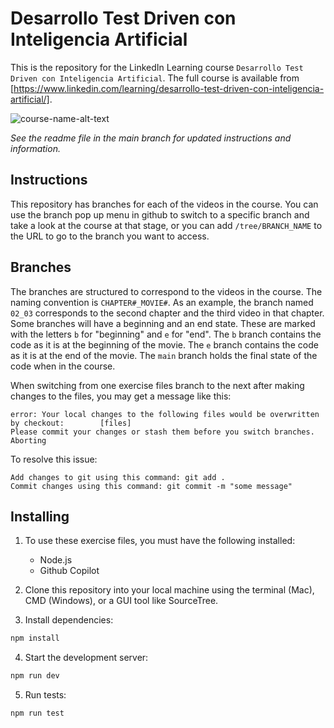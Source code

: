 # Desarrollo Test Driven con Inteligencia Artificial
This is the repository for the LinkedIn Learning course `Desarrollo Test Driven con Inteligencia Artificial`. The full course is available from [https://www.linkedin.com/learning/desarrollo-test-driven-con-inteligencia-artificial/].

![course-name-alt-text][lil-thumbnail-url] 

_See the readme file in the main branch for updated instructions and information._
## Instructions
This repository has branches for each of the videos in the course. You can use the branch pop up menu in github to switch to a specific branch and take a look at the course at that stage, or you can add `/tree/BRANCH_NAME` to the URL to go to the branch you want to access.

## Branches
The branches are structured to correspond to the videos in the course. The naming convention is `CHAPTER#_MOVIE#`. As an example, the branch named `02_03` corresponds to the second chapter and the third video in that chapter. 
Some branches will have a beginning and an end state. These are marked with the letters `b` for "beginning" and `e` for "end". The `b` branch contains the code as it is at the beginning of the movie. The `e` branch contains the code as it is at the end of the movie. The `main` branch holds the final state of the code when in the course.

When switching from one exercise files branch to the next after making changes to the files, you may get a message like this:

    error: Your local changes to the following files would be overwritten by checkout:        [files]
    Please commit your changes or stash them before you switch branches.
    Aborting

To resolve this issue:
	
    Add changes to git using this command: git add .
	Commit changes using this command: git commit -m "some message"

## Installing
1. To use these exercise files, you must have the following installed:
	- Node.js
    - Github Copilot

2. Clone this repository into your local machine using the terminal (Mac), CMD (Windows), or a GUI tool like SourceTree.
3. Install dependencies:
```bash
npm install
```
4. Start the development server:
```bash
npm run dev
```
5. Run tests:
```bash
npm run test
```


[0]: # (Replace these placeholder URLs with actual course URLs)

[lil-course-url]: https://www.linkedin.com/learning/desarrollo-test-driven-con-inteligencia-artificial/
[lil-thumbnail-url]: https://media.licdn.com/dms/image/v2/D4E0DAQHej0aEER_PAw/learning-public-crop_675_1200/B4EZgyFSYsGYAo-/0/1753186903903?e=2147483647&v=beta&t=UM660Q9Wgqa3nFrIcahWgIL2VX5OtgCI0CRdNfjr-II
